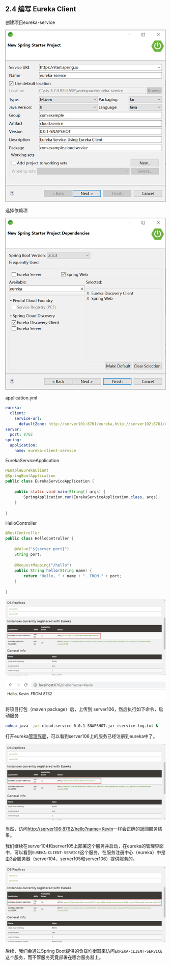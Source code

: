 ## 2.4 编写 Eureka Client





创建项目eureka-service

![image-20200823091122341](images/image-20200823091122341.png)



选择依赖项

![image-20200823091253423](images/image-20200823091253423.png)





application.yml

```yaml
eureka:
  client:
    service-url:
      defaultZone: http://server101:8761/eureka,http://server102:8761/eureka,http://server103:8761/eureka
server:
  port: 8762
spring:
  application:
    name: eureka-client-service
```



EurekaServiceApplication

```java
@EnableEurekaClient
@SpringBootApplication
public class EurekaServiceApplication {

	public static void main(String[] args) {
		SpringApplication.run(EurekaServiceApplication.class, args);
	}

}
```

HelloController

```java
@RestController
public class HelloController {

	@Value("${server.port}")
	String port;

	@RequestMapping("/hello")
	public String hello(String name) {
		return "Hello, " + name + ". FROM " + port;
	}

}
```





![image-20200823092501260](images/image-20200823092501260.png)





![image-20200823092546834](images/image-20200823092546834.png)



将项目打包（maven package）后，上传到 server106，然后执行如下命令，启动服务

```bash
nohup java -jar cloud.service-0.0.1-SNAPSHOT.jar >service-log.txt &
```

打开eureka[管理界面](http://server102:8761/)，可以看到server106上的服务已经注册到eureka中了。

![image-20200823215255039](images/image-20200823215255039.png)

当然，访问[http://server106:8762/hello?name=Kevin](http://server106:8762/hello?name=Kevin)一样会正确的返回服务结果。

我们继续在server104和server105上部署这个服务并启动，在eureka的管理界面中，可以看到`EUREKA-CLIENT-SERVICE`这个服务，在服务注册中心（eureka）中是由3台服务器（server104、server105和server106）提供服务的。

![image-20200823215920203](images/image-20200823215920203.png)

后续，我们会通过Spring Boot提供的负载均衡器来访问`EUREKA-CLIENT-SERVICE`这个服务，而不管服务究竟部署在哪台服务器上。